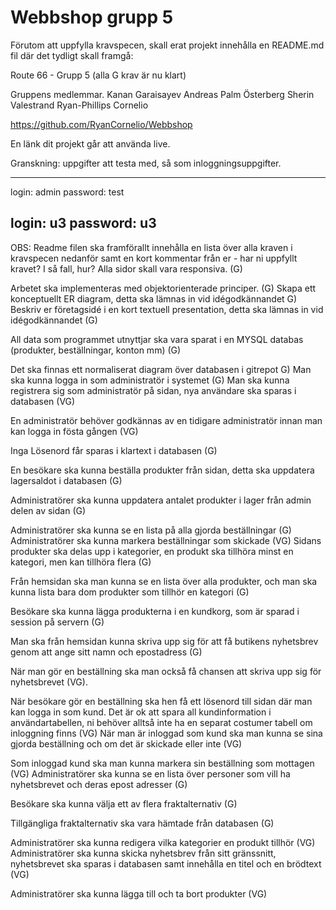 # Webbshop grupp 5
Förutom att uppfylla kravspecen, skall erat projekt innehålla en README.md fil där det tydligt skall framgå:

Route 66 - Grupp 5 (alla G krav är nu klart)

Gruppens medlemmar.
Kanan Garaisayev
Andreas Palm Österberg
Sherin Valestrand
Ryan-Phillips Cornelio

https://github.com/RyanCornelio/Webbshop

En länk dit projekt går att använda live.

Granskning: uppgifter att testa med, så som inloggningsuppgifter.

---------------------------
login: admin
password: test

 
login: u3
password: u3
---------------------------

OBS: Readme filen ska framförallt innehålla en lista över alla kraven i kravspecen nedanför samt en kort kommentar från er - har ni uppfyllt kravet? I så fall, hur?
Alla sidor skall vara responsiva. (G)

Arbetet ska implementeras med objektorienterade principer. (G)
Skapa ett konceptuellt ER diagram, detta ska lämnas in vid idégodkännandet G)
Beskriv er företagsidé i en kort textuell presentation, detta ska lämnas in vid idégodkännandet (G)

All data som programmet utnyttjar ska vara sparat i en MYSQL databas (produkter, beställningar, konton mm) (G)

Det ska finnas ett normaliserat diagram över databasen i gitrepot G)
Man ska kunna logga in som administratör i systemet (G)
Man ska kunna registrera sig som administratör på sidan, nya användare ska sparas i databasen (VG) 

En administratör behöver godkännas av en tidigare administratör innan man kan logga in fösta gången (VG)

Inga Lösenord får sparas i klartext i databasen (G)

En besökare ska kunna beställa produkter från sidan, detta ska uppdatera lagersaldot i databasen (G)

Administratörer ska kunna uppdatera antalet produkter i lager från admin delen av sidan (G)

Administratörer ska kunna se en lista på alla gjorda beställningar (G)
Administratörer ska kunna markera beställningar som skickade (VG)
Sidans produkter ska delas upp i kategorier, en produkt ska tillhöra minst en kategori, men kan tillhöra flera (G)

Från hemsidan ska man kunna se en lista över alla produkter, och man ska kunna lista bara dom produkter som tillhör en kategori (G)

Besökare ska kunna lägga produkterna i en kundkorg, som är sparad i session på servern (G)

Man ska från hemsidan kunna skriva upp sig för att få butikens nyhetsbrev genom att ange sitt namn och epostadress (G)

När man gör en beställning ska man också få chansen att skriva upp sig för nyhetsbrevet (VG).

När besökare gör en beställning ska hen få ett lösenord till sidan där man kan logga in som kund. Det är ok att spara all kundinformation i användartabellen, ni behöver alltså inte ha en separat costumer tabell om inloggning finns (VG)
När man är inloggad som kund ska man kunna se sina gjorda beställning och om det är skickade eller inte (VG)

Som inloggad kund ska man kunna markera sin beställning som mottagen (VG)
Administratörer ska kunna se en lista över personer som vill ha nyhetsbrevet och deras epost adresser (G)

Besökare ska kunna välja ett av flera fraktalternativ (G)

Tillgängliga fraktalternativ ska vara hämtade från databasen (G)

Administratörer ska kunna redigera vilka kategorier en produkt tillhör (VG)
Administratörer ska kunna skicka nyhetsbrev från sitt gränssnitt, nyhetsbrevet ska sparas i databasen samt innehålla en titel och en brödtext (VG)

Administratörer ska kunna lägga till och ta bort produkter (VG)
